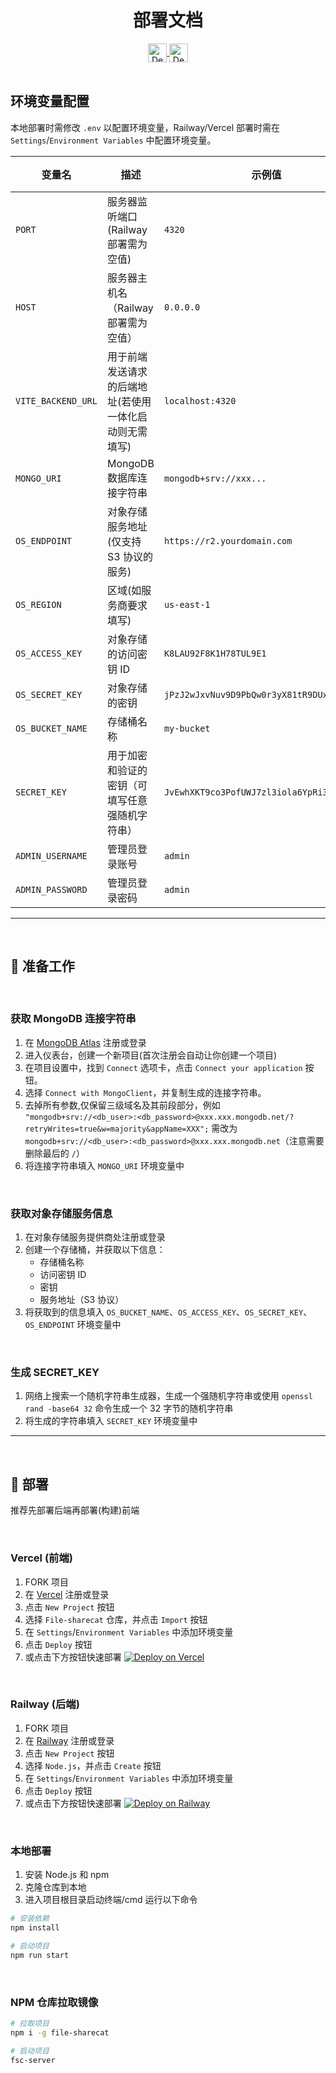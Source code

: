 <div align="center">
    <h1>部署文档</h1>
    <a href="https://railway.com/deploy/HQIhln?referralCode=YFC8-i" target="_blank" rel="noopener noreferrer">
  <img src="https://railway.com/button.svg" alt="Deploy on Railway" width="auto" height="30px" style="vertical-align: middle;" />
</a>

<a href="https://vercel.com/new/clone?repository-url=https%3A%2F%2Fgithub.com%2FZhonFortune%2FFile-sharecat&env=VITE_BACKEND_URL=https%3A%2F%2Fapi.example.com" target="_blank" rel="noopener noreferrer">
  <img src="https://vercel.com/button" width="auto" height="30px" alt="Deploy with Vercel" style="vertical-align: middle;" />
</a>

</div>

<br>

## 环境变量配置

本地部署时需修改 `.env` 以配置环境变量，Railway/Vercel 部署时需在 `Settings`/`Environment Variables` 中配置环境变量。

| 变量名             | 描述                                                                 | 示例值                                                         | 必填 |
|--------------------|----------------------------------------------------------------------|-----------------------------------------------------------------|------|
| `PORT`             | 服务器监听端口(Railway 部署需为空值)                                                       | `4320`                                                          | ⬜️   |
| `HOST`             | 服务器主机名（Railway 部署需为空值）                      | `0.0.0.0`                                                       | ⬜️   |
| `VITE_BACKEND_URL`             | 用于前端发送请求的后端地址(若使用一体化启动则无需填写)                     | `localhost:4320`                                                       | ⬜️   |
| `MONGO_URI`        | MongoDB 数据库连接字符串                                             | `mongodb+srv://xxx...`               | ✅   |
| `OS_ENDPOINT`      | 对象存储服务地址(仅支持 S3 协议的服务)           | `https://r2.yourdomain.com`                                     | ✅   |
| `OS_REGION`        | 区域(如服务商要求填写)                                             | `us-east-1`                                           | ⬜️   |
| `OS_ACCESS_KEY`    | 对象存储的访问密钥 ID                                                | `K8LAU92F8K1H78TUL9E1`                                           | ✅   |
| `OS_SECRET_KEY`    | 对象存储的密钥                                                      | `jPzJ2wJxvNuv9D9PbQw0r3yX81tR9DUxQYZ1T6mW`                     | ✅   |
| `OS_BUCKET_NAME`   | 存储桶名称                                                           | `my-bucket`                                                     | ✅   |
| `SECRET_KEY`       | 用于加密和验证的密钥（可填写任意强随机字符串）                      | `JvEwhXKT9co3PofUWJ7zl3iola6YpRi3X5Y` | ✅   |
| `ADMIN_USERNAME`   | 管理员登录账号                                                       | `admin`                                                         | ✅   |
| `ADMIN_PASSWORD`   | 管理员登录密码                                                       | `admin`                                                         | ✅   |
---

<br>

## 🔧 准备工作

<br>

### 获取 MongoDB 连接字符串

1. 在 [MongoDB Atlas](https://www.mongodb.com/cloud/atlas) 注册或登录
3. 进入仪表台，创建一个新项目(首次注册会自动让你创建一个项目)
2. 在项目设置中，找到 `Connect` 选项卡，点击 `Connect your application` 按钮。
3. 选择 `Connect with MongoClient`，并复制生成的连接字符串。
4. 去掉所有参数,仅保留三级域名及其前段部分，例如 `"mongodb+srv://<db_user>:<db_password>@xxx.xxx.mongodb.net/?retryWrites=true&w=majority&appName=XXX";` 需改为 `mongodb+srv://<db_user>:<db_password>@xxx.xxx.mongodb.net`（注意需要删除最后的 `/`）
5. 将连接字符串填入 `MONGO_URI` 环境变量中

<br>

### 获取对象存储服务信息

1. 在对象存储服务提供商处注册或登录
2. 创建一个存储桶，并获取以下信息：
    - 存储桶名称
    - 访问密钥 ID
    - 密钥
    - 服务地址（S3 协议）
3. 将获取到的信息填入 `OS_BUCKET_NAME`、`OS_ACCESS_KEY`、`OS_SECRET_KEY`、`OS_ENDPOINT` 环境变量中

<br>

### 生成 SECRET_KEY

1. 网络上搜索一个随机字符串生成器，生成一个强随机字符串或使用 `openssl rand -base64 32` 命令生成一个 32 字节的随机字符串
2. 将生成的字符串填入 `SECRET_KEY` 环境变量中

---

<br>

## 🚀 部署
推荐先部署后端再部署(构建)前端

<br>

### Vercel (前端)

1. FORK 项目
2. 在 [Vercel](https://vercel.com/) 注册或登录
3. 点击 `New Project` 按钮
4. 选择 `File-sharecat` 仓库，并点击 `Import` 按钮
5. 在 `Settings`/`Environment Variables` 中添加环境变量
6. 点击 `Deploy` 按钮
7. 或点击下方按钮快速部署
[![Deploy on Vercel](https://vercel.com/button)](https://vercel.com/new/clone?repository-url=https%3A%2F%2Fgithub.com%2FZhonFortune%2FFile-sharecat&env=VITE_BACKEND_URL=https%3A%2F%2Fapi.example.com)

<br>

### Railway (后端)

1. FORK 项目
2. 在 [Railway](https://railway.app/) 注册或登录
3. 点击 `New Project` 按钮
4. 选择 `Node.js`，并点击 `Create` 按钮
5. 在 `Settings`/`Environment Variables` 中添加环境变量
6. 点击 `Deploy` 按钮
6. 或点击下方按钮快速部署
[![Deploy on Railway](https://railway.com/button.svg)](https://railway.com/deploy/HQIhln?referralCode=YFC8-i)

<br>

### 本地部署

1. 安装 Node.js 和 npm
2. 克隆仓库到本地
3. 进入项目根目录启动终端/cmd 运行以下命令
```bash
# 安装依赖
npm install

# 启动项目
npm run start
```

<br>

### NPM 仓库拉取镜像

```bash
# 拉取项目
npm i -g file-sharecat

# 启动项目
fsc-server
```



